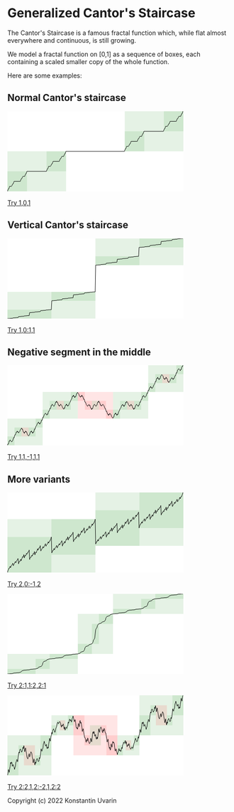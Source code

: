# Generalized Cantor's Staircase

The Cantor's Staircase is a famous fractal function which,
while flat almost everywhere and continuous, is still growing.

We model a fractal function on [0,1] as a sequence of boxes, each containing
a scaled smaller copy of the whole function.

Here are some examples:

## Normal Cantor's staircase

![1,0,1.png](screenshot/1,0,1.png)

[Try 1,0,1](https://dallaylaen.github.io/cantorish-staircase-js/?pattern=1%2C0%2C1)

## Vertical Cantor's staircase

![1,0:1,1.png](screenshot/1,0:1,1.png)

[Try 1,0:1,1](https://dallaylaen.github.io/cantorish-staircase-js/?pattern=1%2C0%3A1%2C1)

## Negative segment in the middle

![1,1,-1,1,1.png](screenshot/1,1,-1,1,1.png)

[Try 1,1,-1,1,1](https://dallaylaen.github.io/cantorish-staircase-js/?pattern=1%2C1%2C-1%2C1%2C1)

## More variants

![2,0:-1,2.png](screenshot/2,0:-1,2.png)

[Try 2,0:-1,2](https://dallaylaen.github.io/cantorish-staircase-js/?pattern=2%2C0%3A-1%2C2)

![2:1,1:2,2:1.png](screenshot/2:1,1:2,2:1.png)

[Try 2:1,1:2,2:1](https://dallaylaen.github.io/cantorish-staircase-js/?pattern=2%3A1%2C1%3A2%2C2%3A1)

![2:2,1,2:-2,1,2:2.png](screenshot/2:2,1,2:-2,1,2:2.png)

[Try 2:2,1,2:-2,1,2:2](https://dallaylaen.github.io/cantorish-staircase-js/?pattern=2%3A2%2C1%2C2%3A-2%2C1%2C2%3A2)

Copyright (c) 2022 Konstantin Uvarin
